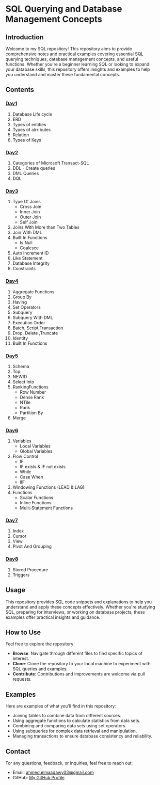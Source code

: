 # SQL Querying and Database Management Concepts

## Introduction

Welcome to my SQL repository! This repository aims to provide comprehensive notes and practical examples covering essential SQL querying techniques, database management concepts, and useful functions. Whether you're a beginner learning SQL or looking to expand your database skills, this repository offers insights and examples to help you understand and master these fundamental concepts.

## Contents

### [Day1](./DB%20-%20Day1.md)
1. Database Life cycle
2. ERD
3. Types of entities
4. Types of atrributes
5. Relation
6. Types of Keys
### [Day2](./DB%20-%20Day2.md)
1. Categories of Microsoft Transact-SQL
2. DDL - Create queries
3. DML Queries
4. DQL
### [Day3](./DB%20-%20Day3.md)
1. Type Of Joins
   - Cross Join
   - Inner Join
   - Outer Join
   - Self Join
2. Joins With More than Two Tables
3. Join With DML
4. Built In Functions
   - Is Null
   - Coalesce
5. Auto increment ID
6. Like Statement
7. Database Integrity
8. Constraints

### [Day4](./DB%20-%20Day4.md)
1. Aggregate Functions
2. Group By
3. Having
4. Set Operators
5. Subquery
6. Subquery With DML
7. Execution Order
8. Batch, Script,Transaction
9. Drop, Delete ,Truncate
10. Identity
11. Built In Functions

### [Day5](./DB%20-%20Day5.md)
1. Schema
2. Top
3. NEWID
4. Select Into
5. RankingFunctions
   - Row Number
   - Dense Rank
   - NTile
   - Rank
   - Partition By
6. Merge  

### [Day6](./DB%20-%20Day6.md)
1. Variables
   - Local Variables
   - Global Variables
2. Flow Control
   - IF
   - IF exists & IF not exists
   - While
   - Case When
   - IIF
3. Windowing Functions (LEAD & LAG)
4. Functions
   - Scalar Functions
   - Inline Functions
   - Mulit-Statement Functions

### [Day7](./DB%20-%20Day7.md)
1. Index
2. Cursor
3. View
4. Pivot And Grouping

### [Day8](./DB%20-%20Day6.md)
1. Stored Procedure
2. Triggers


## Usage

This repository provides SQL code snippets and explanations to help you understand and apply these concepts effectively. Whether you're studying SQL, preparing for interviews, or working on database projects, these examples offer practical insights and guidance.

## How to Use

Feel free to explore the repository:
- **Browse**: Navigate through different files to find specific topics of interest.
- **Clone**: Clone the repository to your local machine to experiment with SQL queries and examples.
- **Contribute**: Contributions and improvements are welcome via pull requests.

## Examples

Here are examples of what you'll find in this repository:

- Joining tables to combine data from different sources.
- Using aggregate functions to calculate statistics from data sets.
- Combining and comparing data sets using set operators.
- Using subqueries for complex data retrieval and manipulation.
- Managing transactions to ensure database consistency and reliability.


## Contact

For any questions, feedback, or inquiries, feel free to reach out:

- Email: ahmed.elmaadawy03@gmail.com
- GitHub: [My GitHub Profile](https://github.com/ahmedelmaadawy)
